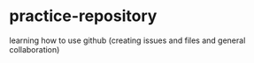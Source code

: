 # practice-repository
learning how to use github (creating issues and files and general collaboration)
